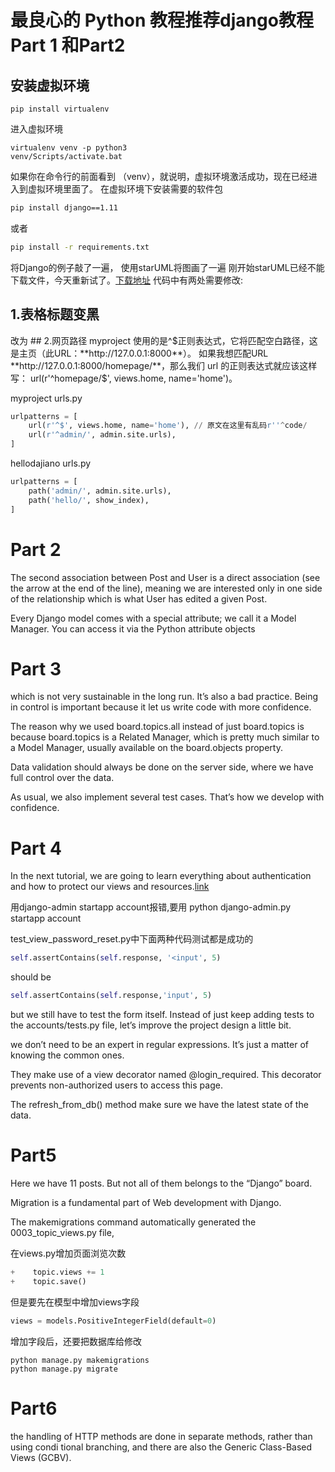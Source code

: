 # 最良心的 Python 教程推荐django教程Part 1 和Part2

## 安装虚拟环境
```dos
pip install virtualenv
```
进入虚拟环境
```dos
virtualenv venv -p python3
venv/Scripts/activate.bat
```
如果你在命令行的前面看到 （venv），就说明，虚拟环境激活成功，现在已经进入到虚拟环境里面了。
在虚拟环境下安装需要的软件包
```bash
pip install django==1.11 
```
或者
```bash
pip install -r requirements.txt
```
将Django的例子敲了一遍， 使用starUML将图画了一遍
刚开始starUML已经不能下载文件，今天重新试了。[下载地址](https://staruml.io/download/releases-v5/StarUML%20Setup%205.0.2.exe)
代码中有两处需要修改:
## 1.表格标题变黑 
<thead class='thead-inverse'>  改为
<thead class="thead-dark">
## 2.网页路径
myproject 使用的是^$正则表达式，它将匹配空白路径，这是主页（此URL：**http://127.0.0.1:8000**）。
如果我想匹配URL **http://127.0.0.1:8000/homepage/**，那么我们 url 的正则表达式就应该这样写：
url(r'^homepage/$', views.home, name='home')。

myproject urls.py
```python
urlpatterns = [
    url(r'^$', views.home, name='home'), // 原文在这里有乱码r''^code/
    url(r'^admin/', admin.site.urls),
]
```
hellodajiano urls.py
```python
urlpatterns = [
    path('admin/', admin.site.urls),
    path('hello/', show_index),
]
```
# Part 2
The second association between Post and User is a direct association 
(see the arrow at the end of the line), meaning we are interested only 
in one side of the relationship which is what User has edited a given Post. 

Every Django model comes with a special attribute; we call it a Model Manager.
You can access it via the Python attribute objects

# Part 3
which is not very sustainable in the long run. It’s also a bad practice.
Being in control is important because it let us write code with more confidence. 

The reason why we used board.topics.all instead of just board.topics is because 
board.topics is a Related Manager, which is pretty much similar to a Model Manager, 
usually available on the board.objects property.

Data validation should always be done on the server side, where we have full control over the data.

As usual, we also implement several test cases. That’s how we develop with confidence.

# Part 4
In the next tutorial, we are going to learn everything about authentication and how to protect our views 
and resources.[link](https://simpleisbetterthancomplex.com/series/2017/09/25/a-complete-beginners-guide-to-django-part-4.html)

用django-admin startapp account报错,要用
python django-admin.py startapp account

test_view_password_reset.py中下面两种代码测试都是成功的
```python
self.assertContains(self.response, '<input', 5)
```
should be
```python
self.assertContains(self.response,'input', 5)
```
but we still have to test the form itself. Instead of just keep adding tests to the accounts/tests.py file,
let’s improve the project design a little bit.

we don’t need to be an expert in regular expressions. It’s just a matter of knowing the common ones.

They make use of a view decorator named @login_required. This decorator prevents non-authorized users to access this page.

The refresh_from_db() method make sure we have the latest state of the data.

# Part5
Here we have 11 posts. But not all of them belongs to the “Django” board.

Migration is a fundamental part of Web development with Django.

The makemigrations command automatically generated the 0003_topic_views.py file,


在views.py增加页面浏览次数
```python
+    topic.views += 1
+    topic.save()
```
但是要先在模型中增加views字段
```python
views = models.PositiveIntegerField(default=0)
```
增加字段后，还要把数据库给修改
```dos
python manage.py makemigrations
python manage.py migrate
```

# Part6
 the handling of HTTP methods are done in separate methods, rather than using condi
 tional branching, and there are also the Generic Class-Based Views (GCBV).